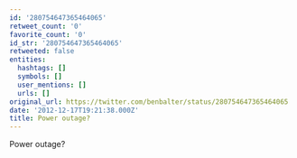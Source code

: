 ```yaml
---
id: '280754647365464065'
retweet_count: '0'
favorite_count: '0'
id_str: '280754647365464065'
retweeted: false
entities:
  hashtags: []
  symbols: []
  user_mentions: []
  urls: []
original_url: https://twitter.com/benbalter/status/280754647365464065
date: '2012-12-17T19:21:38.000Z'
title: Power outage?
---
```


Power outage?